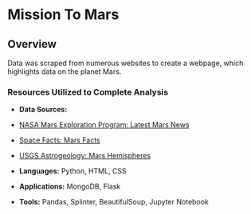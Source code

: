# Mission To Mars

## Overview
Data was scraped from numerous websites to create a webpage, which highlights data on the planet Mars.  

### Resources Utilized to Complete Analysis
* **Data Sources:** 
* [NASA Mars Exploration Program: Latest Mars News](https://mars.nasa.gov/news/?page=0&per_page=40&order=publish_date+desc%2Ccreated_at+desc&search=&category=19%2C165%2C184%2C204&blank_scope=Latest)
* [Space Facts: Mars Facts](https://space-facts.com/mars/)
* [USGS Astrogeology: Mars Hemispheres](https://astrogeology.usgs.gov/search/results?q=hemisphere+enhanced&k1=target&v1=Mars)

* **Languages:** Python, HTML, CSS
* **Applications:** MongoDB, Flask
* **Tools:** Pandas, Splinter, BeautifulSoup, Jupyter Notebook
